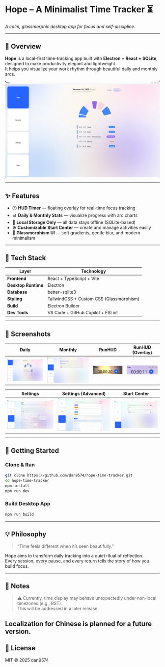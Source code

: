 # Hope – A Minimalist Time Tracker ⏳
*A calm, glassmorphic desktop app for focus and self-discipline.*

---

## 🌟 Overview
**Hope** is a local-first time-tracking app built with **Electron + React + SQLite**, designed to make productivity elegant and lightweight.  
It helps you visualize your work rhythm through beautiful daily and monthly arcs.

![Overview](docs/daily.png)

---

## ✨ Features
- 🕒 **HUD Timer** — floating overlay for real-time focus tracking  
- 📊 **Daily & Monthly Stats** — visualize progress with arc charts  
- 💾 **Local Storage Only** — all data stays offline (SQLite-based)  
- ⚙️ **Customizable Start Center** — create and manage activities easily  
- 🎨 **Glassmorphism UI** — soft gradients, gentle blur, and modern minimalism  

---

## 🧠 Tech Stack
| Layer | Technology |
|--------|-------------|
| **Frontend** | React + TypeScript + Vite |
| **Desktop Runtime** | Electron |
| **Database** | better-sqlite3 |
| **Styling** | TailwindCSS + Custom CSS (Glassmorphism) |
| **Build** | Electron Builder |
| **Dev Tools** | VS Code + GitHub Copilot + ESLint |

---

## 📸 Screenshots

| Daily | Monthly | RunHUD | RunHUD (Overlay) |
|:------:|:--------:|:--------:|:----------------:|
| ![Daily](docs/daily.png) | ![Monthly](docs/monthly.png) | ![HUD](docs/runhud.png) | ![HUD2](docs/runhud2.png) |

| Settings | Settings (Advanced) | Start Center |
|:----------:|:------------------:|:-------------:|
| ![Settings](docs/setting.png) | ![Settings2](docs/settings2.png) | ![Start](docs/start.png) |

---

## 🚀 Getting Started

### Clone & Run
```bash
git clone https://github.com/dan9574/hope-time-tracker.git
cd hope-time-tracker
npm install
npm run dev
```

### Build Desktop App
```bash
npm run build
```

---

## 💡 Philosophy
> “Time feels different when it’s seen beautifully.”  

Hope aims to transform daily tracking into a quiet ritual of reflection.  
Every session, every pause, and every return tells the story of how you build focus.

---

## 🧭 Notes
> ⚠️ Currently, time display may behave unexpectedly under non-local timezones (e.g., BST).  
> This will be addressed in a later release.  

Localization for Chinese is planned for a future version.
---

## 📄 License
MIT © 2025 dan9574
